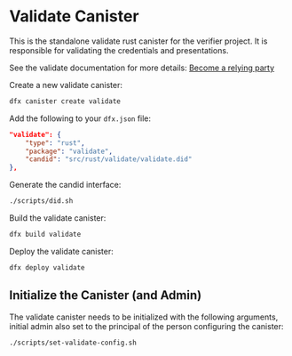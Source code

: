 # Validate Canister

This is the standalone validate rust canister for the verifier project. It is responsible for validating the credentials and presentations. 

See the validate documentation for more details: [Become a relying party
](https://internetcomputer.org/docs/current/developer-docs/identity/verifiable-credentials/relying-party)

Create a new validate canister:

```bash
dfx canister create validate
```

Add the following to your `dfx.json` file:

```json
"validate": {
    "type": "rust",
    "package": "validate",
    "candid": "src/rust/validate/validate.did"
},
```

Generate the candid interface:

```bash
./scripts/did.sh
```

Build the validate canister:

```bash
dfx build validate
```

Deploy the validate canister:

```bash
dfx deploy validate
```

## Initialize the Canister (and Admin)

The validate canister needs to be initialized with the following arguments, initial admin also set to the principal of the person configuring the canister:

```bash
./scripts/set-validate-config.sh
```
